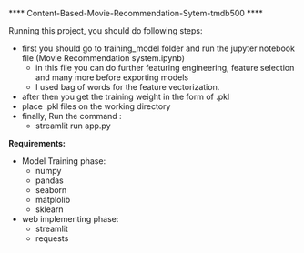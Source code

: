 **** Content-Based-Movie-Recommendation-Sytem-tmdb500 ****


Running this project, you should do following steps:

- first you should go to training_model folder and run the jupyter notebook file (Movie Recommendation system.ipynb)
    - in this file you can do further featuring engineering, feature selection and many more before exporting models
    - I used bag of words for the feature vectorization.
- after then you get the training weight in the form of .pkl 
- place .pkl files on the working directory
- finally, Run the command : 
    - streamlit run app.py

**Requirements:**

- Model Training phase:
    - numpy 
    - pandas
    - seaborn
    - matplolib
    - sklearn
- web implementing phase:
    - streamlit
    - requests
        

